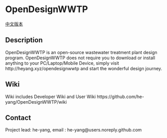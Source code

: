 OpenDesignWWTP
==============
<a href="README_CHINESE.md">中文版本<a>
<h2>Description</h2>
OpenDesignWWTP is an open-source wastewater treatment plant design program.<br\>
OpenDesignWWTP does not require you to download or install anything to your PC/Laptop/Mobile Device, simply visit http://heyang.xyz/opendesignwwtp  and start the wonderful design journey.

<h2>Wiki</h2>
Wiki includes Developer Wiki and User Wiki
https://github.com/he-yang/OpenDesignWWTP/wiki


<h2>Contact</h2>
Project lead: he-yang, email : he-yang@users.noreply.github.com
